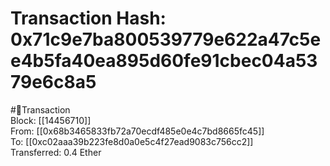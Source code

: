 
Transaction Hash: 0x71c9e7ba800539779e622a47c5ee4b5fa40ea895d60fe91cbec04a5379e6c8a5
====================================================================================
  
#💸Transaction  
Block: [[14456710]]  
From: [[0x68b3465833fb72a70ecdf485e0e4c7bd8665fc45]]  
To: [[0xc02aaa39b223fe8d0a0e5c4f27ead9083c756cc2]]  
Transferred: 0.4 Ether